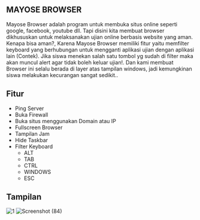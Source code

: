 ## MAYOSE BROWSER
Mayose Browser adalah program untuk membuka situs online seperti google, facebook, youtube dll. Tapi disini kita membuat browser dikhususkan untuk melaksanakan ujian online berbasis website yang aman. Kenapa bisa aman?, Karena Mayose Browser memiliki fitur yaitu memfilter keyboard yang berhubungan untuk mengganti aplikasi ujian dengan aplikasi lain (Contek). Jika siswa menekan salah satu tombol yg sudah di filter maka akan muncul alert agar tidak boleh keluar ujian!. Dan kami membuat Browser ini selalu berada di layer atas tampilan windows, jadi kemungkinan siswa melakukan kecurangan sangat sedikit..

## Fitur
- Ping Server
- Buka Firewall
- Buka situs menggunakan Domain atau IP
- Fullscreen Browser
- Tampilan Jam
- Hide Taskbar
- Filter Keyboard
  - ALT
  - TAB
  - CTRL
  - WINDOWS
  - ESC

## Tampilan
![1](https://user-images.githubusercontent.com/67460437/130351519-830cb5eb-a0f4-4755-bd80-01bde496961d.PNG)
![Screenshot (84)](https://user-images.githubusercontent.com/67460437/130351550-96ec093d-71fa-4c92-93bd-ba85cfc1570f.png)


